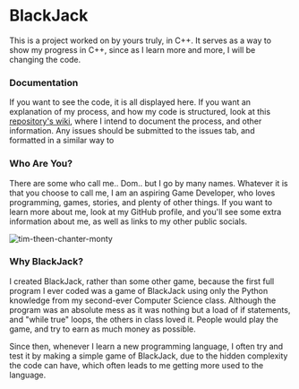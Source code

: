 # BlackJack
This is a project worked on by yours truly, in C++. It serves as a way to show my progress in C++, since as I learn more and more, I will be changing the code.

### Documentation
If you want to see the code, it is all displayed here. If you want an explanation of my process, and how my code is structured, look at this [repository's wiki](https://github.com/DomThe-Dev/BlackJack/wiki), where I intend to document the process, and other information.
Any issues should be submitted to the issues tab, and formatted in a similar way to 

### Who Are You?
There are some who call me.. Dom.. but I go by many names. Whatever it is that you choose to call me, I am an aspiring Game Developer, who loves programming, games, stories, and plenty of other things. If you want to learn more about me, look at my GitHub profile, and you'll see some extra information about me, as well as links to my other public socials.

![tim-theen-chanter-monty](https://github.com/DomThe-Dev/BlackJack/assets/122572944/6615b4b6-e39a-4480-9e7d-4e1c253596b6)

### Why BlackJack?
I created BlackJack, rather than some other game, because the first full program I ever coded was a game of BlackJack using only the Python knowledge from my second-ever Computer Science class. Although the program was an absolute mess as it was nothing but a load of if statements, and "while true" loops, the others in class loved it. People would play the game, and try to earn as much money as possible.

Since then, whenever I learn a new programming language, I often try and test it by making a simple game of BlackJack, due to the hidden complexity the code can have, which often leads to me getting more used to the language.
